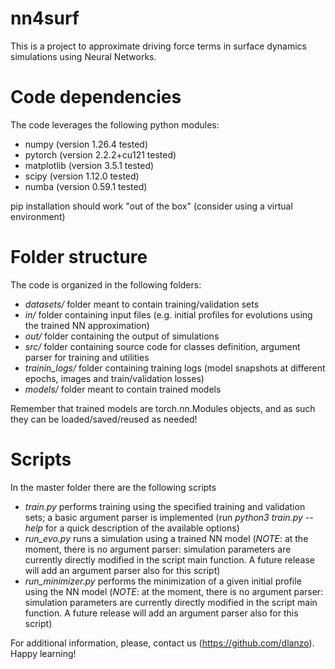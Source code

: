 # nn4surf
This is a project to approximate driving force terms in surface dynamics simulations using Neural Networks.

# Code dependencies
The code leverages the following python modules:
* numpy (version 1.26.4 tested)
* pytorch (version 2.2.2+cu121 tested)
* matplotlib (version 3.5.1 tested)
* scipy (version 1.12.0 tested)
* numba (version 0.59.1 tested)

pip installation should work "out of the box" (consider using a virtual environment)

# Folder structure
The code is organized in the following folders:
* _datasets/_ folder meant to contain training/validation sets
* _in/_ folder containing input files (e.g. initial profiles for evolutions using the trained NN approximation)
* _out/_ folder containing the output of simulations
* _src/_ folder containing source code for classes definition, argument parser for training and utilities
* _trainin_logs/_ folder containing training logs (model snapshots at different epochs, images and train/validation losses)
* _models/_ folder meant to contain trained models

Remember that trained models are torch.nn.Modules objects, and as such they can be loaded/saved/reused as needed!

# Scripts
In the master folder there are the following scripts
* _train.py_ performs training using the specified training and validation sets; a basic argument parser is implemented (run _python3 train.py --help_ for a quick description of the available options)
* _run_evo.py_ runs a simulation using a trained NN model (*NOTE*: at the moment, there is no argument parser: simulation parameters are currently directly modified in the script main function. A future release will add an argument parser also for this script)
* _run_minimizer.py_ performs the minimization of a given initial profile using the NN model (*NOTE*: at the moment, there is no argument parser: simulation parameters are currently directly modified in the script main function. A future release will add an argument parser also for this script)

For additional information, please, contact us (https://github.com/dlanzo).
Happy learning!
